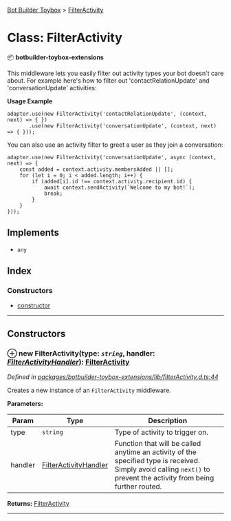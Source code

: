 [Bot Builder Toybox](../README.md) > [FilterActivity](../classes/botbuilder_toybox.filteractivity.md)



# Class: FilterActivity


:package: **botbuilder-toybox-extensions**

This middleware lets you easily filter out activity types your bot doesn't care about. For example here's how to filter out 'contactRelationUpdate' and 'conversationUpdate' activities:

**Usage Example**

    adapter.use(new FilterActivity('contactRelationUpdate', (context, next) => { })
           .use(new FilterActivity('conversationUpdate', (context, next) => { }));

You can also use an activity filter to greet a user as they join a conversation:

    adapter.use(new FilterActivity('conversationUpdate', async (context, next) => {
        const added = context.activity.membersAdded || [];
        for (let i = 0; i < added.length; i++) {
            if (added[i].id !== context.activity.recipient.id) {
                await context.sendActivity(`Welcome to my bot!`);
                break;
            }
        }
    }));

## Implements

* `any`

## Index

### Constructors

* [constructor](botbuilder_toybox.filteractivity.md#constructor)



---
## Constructors
<a id="constructor"></a>


### ⊕ **new FilterActivity**(type: *`string`*, handler: *[FilterActivityHandler](../#filteractivityhandler)*): [FilterActivity](botbuilder_toybox.filteractivity.md)


*Defined in [packages/botbuilder-toybox-extensions/lib/filterActivity.d.ts:44](https://github.com/Stevenic/botbuilder-toybox/blob/c5d0e84/packages/botbuilder-toybox-extensions/lib/filterActivity.d.ts#L44)*



Creates a new instance of an `FilterActivity` middleware.


**Parameters:**

| Param | Type | Description |
| ------ | ------ | ------ |
| type | `string`   |  Type of activity to trigger on. |
| handler | [FilterActivityHandler](../#filteractivityhandler)   |  Function that will be called anytime an activity of the specified type is received. Simply avoid calling `next()` to prevent the activity from being further routed. |





**Returns:** [FilterActivity](botbuilder_toybox.filteractivity.md)

---



